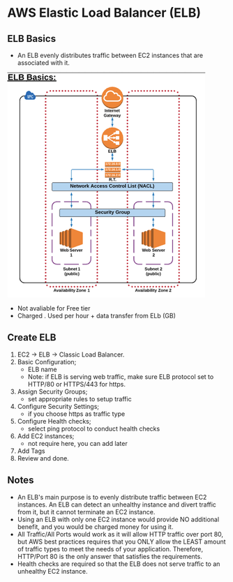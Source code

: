 # AWS Elastic Load Balancer (ELB)

## ELB Basics

- An ELB evenly distributes traffic between EC2 instances that are associated with it.

![Amazon ELB  Model](../assets/aws-elb-basics.png)

- Not avaliable for Free tier
- Charged . Used per hour + data transfer from ELb (GB)


## Create ELB

1. EC2 -> ELB -> Classic Load Balancer.
2. Basic Configuration;
    - ELB name
    - Note: if ELB is serving web traffic, make sure ELB protocol set to HTTP/80 or HTTPS/443 for https.
3. Assign Security Groups;
    - set appropriate rules to setup traffic
4. Configure Security Settings;
    - if you choose https as traffic type
5. Configure Health checks;
    - select ping protocol to conduct health checks
6. Add EC2 instances; 
    - not require here, you can add later
7. Add Tags
8. Review and done.


## Notes

- An ELB's main purpose is to evenly distribute traffic between EC2 instances. An ELB can detect an unhealthy instance and divert traffic from it, but it cannot terminate an EC2 instance.
- Using an ELB with only one EC2 instance would provide NO additional benefit, and you would be charged money for using it.
- All Traffic/All Ports would work as it will allow HTTP traffic over port 80, but AWS best practices requires that you ONLY allow the LEAST amount of traffic types to meet the needs of your application. Therefore, HTTP/Port 80 is the only answer that satisfies the requirements.
- Health checks are required so that the ELB does not serve traffic to an unhealthy EC2 instance. 